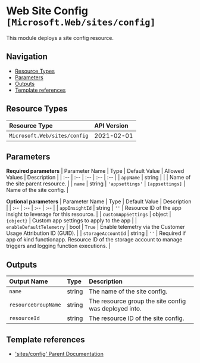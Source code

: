 # Web Site Config `[Microsoft.Web/sites/config]`

This module deploys a site config resource.

## Navigation

- [Resource Types](#Resource-Types)
- [Parameters](#Parameters)
- [Outputs](#Outputs)
- [Template references](#Template-references)

## Resource Types

| Resource Type | API Version |
| :-- | :-- |
| `Microsoft.Web/sites/config` | 2021-02-01 |

## Parameters

**Required parameters**
| Parameter Name | Type | Default Value | Allowed Values | Description |
| :-- | :-- | :-- | :-- | :-- |
| `appName` | string |  |  | Name of the site parent resource. |
| `name` | string | `'appsettings'` | `[appsettings]` | Name of the site config. |

**Optional parameters**
| Parameter Name | Type | Default Value | Description |
| :-- | :-- | :-- | :-- |
| `appInsightId` | string | `''` | Resource ID of the app insight to leverage for this resource. |
| `customAppSettings` | object | `{object}` | Custom app settings to apply to the app |
| `enableDefaultTelemetry` | bool | `True` | Enable telemetry via the Customer Usage Attribution ID (GUID). |
| `storageAccountId` | string | `''` | Required if app of kind functionapp. Resource ID of the storage account to manage triggers and logging function executions. |


## Outputs

| Output Name | Type | Description |
| :-- | :-- | :-- |
| `name` | string | The name of the site config. |
| `resourceGroupName` | string | The resource group the site config was deployed into. |
| `resourceId` | string | The resource ID of the site config. |

## Template references

- ['sites/config' Parent Documentation](https://docs.microsoft.com/en-us/azure/templates/Microsoft.Web/sites)
